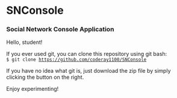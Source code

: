 SNConsole
=========

<h3>Social Network Console Application</h3>

Hello, student!

If you ever used git, you can clone this repository using git bash:<br>
<code>$ git clone https://github.com/coderay1100/SNConsole</code>

If you have no idea what git is, just download the zip file by simply <br>
clicking the button on the right.

Enjoy experimenting!

